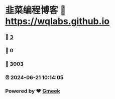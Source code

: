 # 韭菜编程博客 :link: https://wqlabs.github.io 
### :page_facing_up: [3](https://wqlabs.github.io/tag.html) 
### :speech_balloon: 0 
### :hibiscus: 3003 
### :alarm_clock: 2024-06-21 10:14:05 
### Powered by :heart: [Gmeek](https://github.com/Meekdai/Gmeek)
